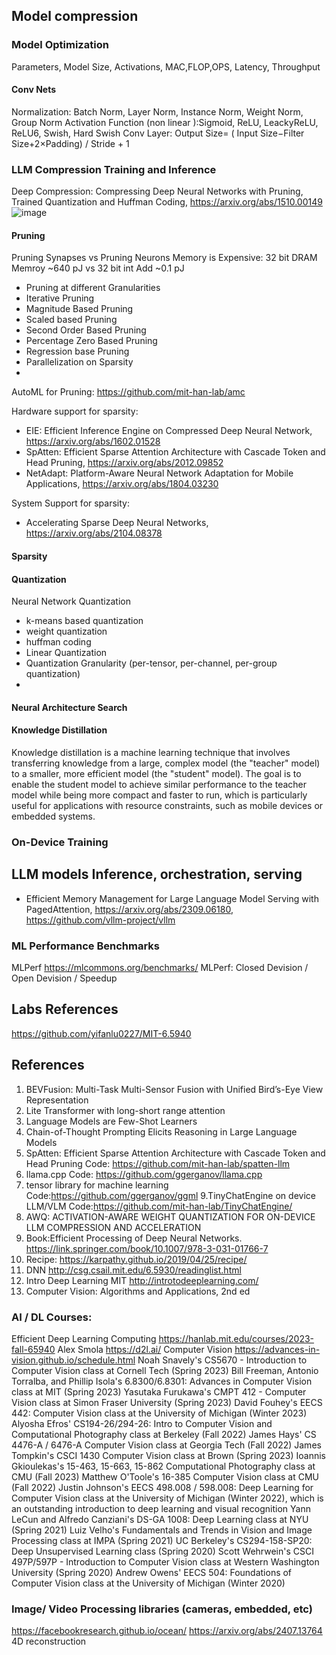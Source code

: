 ## Model compression

### Model Optimization
Parameters, Model Size, Activations, MAC,FLOP,OPS, Latency, Throughput
#### Conv Nets
Normalization: Batch Norm, Layer Norm, Instance Norm, Weight Norm, Group Norm
Activation Function (non linear ):Sigmoid, ReLU, LeackyReLU, ReLU6, Swish, Hard Swish
Conv Layer: Output Size= ( Input Size−Filter Size+2×Padding) / Stride + 1


### LLM Compression Training and Inference
Deep Compression: Compressing Deep Neural Networks with Pruning, Trained Quantization and Huffman Coding, https://arxiv.org/abs/1510.00149
![image](https://github.com/user-attachments/assets/fb2c2d0a-f0b5-44bd-9008-5616670037f7)

#### Pruning
Pruning Synapses vs Pruning Neurons
Memory is Expensive: 32 bit DRAM Memroy ~640 pJ vs 32 bit int Add ~0.1 pJ
 - Pruning  at different  Granularities
 - Iterative Pruning
 - Magnitude Based Pruning
 - Scaled based Pruning
 - Second Order Based Pruning
 - Percentage Zero Based Pruning
 - Regression base Pruning
 - Parallelization on Sparsity
 - 

AutoML for Pruning: https://github.com/mit-han-lab/amc

   Hardware support for sparsity:
   - EIE: Efficient Inference Engine on Compressed Deep Neural Network, https://arxiv.org/abs/1602.01528
   - SpAtten: Efficient Sparse Attention Architecture with Cascade Token and Head Pruning, https://arxiv.org/abs/2012.09852
   - NetAdapt: Platform-Aware Neural Network Adaptation for Mobile Applications, https://arxiv.org/abs/1804.03230

  System Support for sparsity:
   - Accelerating Sparse Deep Neural Networks, https://arxiv.org/abs/2104.08378


#### Sparsity
#### Quantization
Neural Network Quantization
 - k-means based quantization
 - weight quantization
 - huffman coding
 - Linear Quantization
 - Quantization Granularity (per-tensor, per-channel, per-group quantization)
 - 

#### Neural Architecture Search
#### Knowledge Distillation
Knowledge distillation is a machine learning technique that involves transferring knowledge from a large, complex model (the "teacher" model) to a smaller, more efficient model (the "student" model). The goal is to enable the student model to achieve similar performance to the teacher model while being more compact and faster to run, which is particularly useful for applications with resource constraints, such as mobile devices or embedded systems.

### On-Device Training

## LLM models Inference, orchestration, serving
 - Efficient Memory Management for Large Language Model Serving with PagedAttention, https://arxiv.org/abs/2309.06180, 
   https://github.com/vllm-project/vllm

### ML Performance Benchmarks
MLPerf https://mlcommons.org/benchmarks/
MLPerf: Closed Devision / Open Devision / Speedup

## Labs References 
https://github.com/yifanlu0227/MIT-6.5940


## References
1. BEVFusion: Multi-Task Multi-Sensor Fusion with Unified Bird’s-Eye View Representation
2. Lite Transformer with long-short range attention
3. Language Models are Few-Shot Learners
4. Chain-of-Thought Prompting Elicits Reasoning in Large Language Models
5. SpAtten: Efficient Sparse Attention Architecture with Cascade Token and Head Pruning
   Code: https://github.com/mit-han-lab/spatten-llm
6. llama.cpp
   Code: https://github.com/ggerganov/llama.cpp
8. tensor library for machine learning
   Code:https://github.com/ggerganov/ggml
9.TinyChatEngine on device LLM/VLM
   Code:https://github.com/mit-han-lab/TinyChatEngine/
10. AWQ: ACTIVATION-AWARE WEIGHT QUANTIZATION FOR ON-DEVICE LLM COMPRESSION AND ACCELERATION
11. Book:Efficient Processing of Deep Neural Networks. https://link.springer.com/book/10.1007/978-3-031-01766-7
12. Recipe: https://karpathy.github.io/2019/04/25/recipe/
13. DNN http://csg.csail.mit.edu/6.5930/readinglist.html
14. Intro Deep Learning MIT http://introtodeeplearning.com/
15. Computer Vision: Algorithms and Applications, 2nd ed

### AI / DL Courses:
Efficient Deep Learning Computing https://hanlab.mit.edu/courses/2023-fall-65940
Alex Smola https://d2l.ai/
Computer Vision https://advances-in-vision.github.io/schedule.html
Noah Snavely's CS5670 - Introduction to Computer Vision class at Cornell Tech (Spring 2023)
Bill Freeman, Antonio Torralba, and Phillip Isola's 6.8300/6.8301: Advances in Computer Vision class at MIT (Spring 2023)
Yasutaka Furukawa's CMPT 412 - Computer Vision class at Simon Fraser University (Spring 2023)
David Fouhey's EECS 442: Computer Vision class at the University of Michigan (Winter 2023)
Alyosha Efros' CS194-26/294-26: Intro to Computer Vision and Computational Photography class at Berkeley (Fall 2022)
James Hays' CS 4476-A / 6476-A Computer Vision class at Georgia Tech (Fall 2022)
James Tompkin's CSCI 1430 Computer Vision class at Brown (Spring 2023)
Ioannis Gkioulekas's 15-463, 15-663, 15-862 Computational Photography class at CMU (Fall 2023)
Matthew O'Toole's 16-385 Computer Vision class at CMU (Fall 2022)
Justin Johnson's EECS 498.008 / 598.008: Deep Learning for Computer Vision class at the University of Michigan (Winter 2022), which is an outstanding introduction to deep learning and visual recognition
Yann LeCun and Alfredo Canziani's DS-GA 1008: Deep Learning class at NYU (Spring 2021)
Luiz Velho's Fundamentals and Trends in Vision and Image Processing class at IMPA (Spring 2021)
UC Berkeley's CS294-158-SP20: Deep Unsupervised Learning class (Spring 2020)
Scott Wehrwein's CSCI 497P/597P - Introduction to Computer Vision class at Western Washington University (Spring 2020)
Andrew Owens' EECS 504: Foundations of Computer Vision class at the University of Michigan (Winter 2020)

### Image/ Video Processing libraries (cameras, embedded, etc)
https://facebookresearch.github.io/ocean/
https://arxiv.org/abs/2407.13764 4D reconstruction



